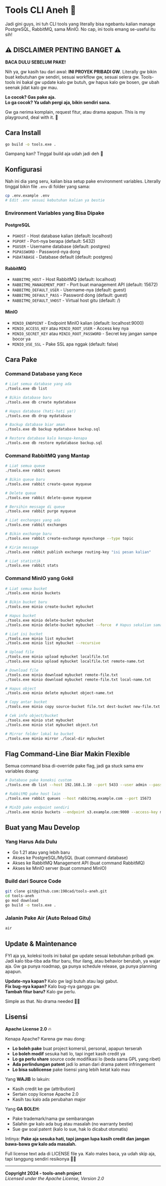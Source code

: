 # Tools CLI Aneh 🚀

Jadi gini guys, ini tuh CLI tools yang literally bisa ngebantu kalian manage PostgreSQL, RabbitMQ, sama MinIO. No cap, ini tools emang se-useful itu sih!

## ⚠️ DISCLAIMER PENTING BANGET ⚠️

**BACA DULU SEBELUM PAKE!**

Nih ya, gw kasih tau dari awal: **INI PROYEK PRIBADI GW**. Literally gw bikin buat kebutuhan gw sendiri, sesuai workflow gw, sesuai selera gw. Tools-tools ini bakal gw update kalo gw butuh, gw hapus kalo gw bosen, gw ubah seenak jidat kalo gw mau.

**Lo cocok? Gas pake aja.**  
**Lo ga cocok? Ya udah pergi aja, bikin sendiri sana.**

Gw ga nerima komplain, request fitur, atau drama apapun. This is my playground, deal with it. 💅

## Cara Install 

```bash
go build -o tools.exe .
```

Gampang kan? Tinggal build aja udah jadi deh 💯

## Konfigurasi

Nah ini dia yang seru, kalian bisa setup pake environment variables. Literally tinggal bikin file `.env` di folder yang sama:

```bash
cp .env.example .env
# Edit .env sesuai kebutuhan kalian ya bestie
```

### Environment Variables yang Bisa Dipake

#### PostgreSQL
- `PGHOST` - Host database kalian (default: localhost)
- `PGPORT` - Port-nya berapa (default: 5432)
- `PGUSER` - Username database (default: postgres)
- `PGPASSWORD` - Password-nya dong
- `PGDATABASE` - Database default (default: postgres)

#### RabbitMQ
- `RABBITMQ_HOST` - Host RabbitMQ (default: localhost)
- `RABBITMQ_MANAGEMENT_PORT` - Port buat management API (default: 15672)
- `RABBITMQ_DEFAULT_USER` - Username-nya (default: guest)
- `RABBITMQ_DEFAULT_PASS` - Password dong (default: guest)
- `RABBITMQ_DEFAULT_VHOST` - Virtual host gitu (default: /)

#### MinIO
- `MINIO_ENDPOINT` - Endpoint MinIO kalian (default: localhost:9000)
- `MINIO_ACCESS_KEY` atau `MINIO_ROOT_USER` - Access key nya
- `MINIO_SECRET_KEY` atau `MINIO_ROOT_PASSWORD` - Secret key jangan sampe bocor ya
- `MINIO_USE_SSL` - Pake SSL apa nggak (default: false)

## Cara Pake

### Command Database yang Kece

```bash
# Liat semua database yang ada
./tools.exe db list

# Bikin database baru
./tools.exe db create mydatabase

# Hapus database (hati-hati ya!)
./tools.exe db drop mydatabase

# Backup database biar aman
./tools.exe db backup mydatabase backup.sql

# Restore database kalo kenapa-kenapa
./tools.exe db restore mydatabase backup.sql


```

### Command RabbitMQ yang Mantap

```bash
# Liat semua queue
./tools.exe rabbit queues

# Bikin queue baru
./tools.exe rabbit create-queue myqueue

# Delete queue
./tools.exe rabbit delete-queue myqueue

# Bersihin message di queue
./tools.exe rabbit purge myqueue

# Liat exchanges yang ada
./tools.exe rabbit exchanges

# Bikin exchange baru
./tools.exe rabbit create-exchange myexchange --type topic

# Kirim message
./tools.exe rabbit publish exchange routing-key "isi pesan kalian"

# Liat statistik
./tools.exe rabbit stats
```

### Command MinIO yang Gokil

```bash
# Liat semua bucket
./tools.exe minio buckets

# Bikin bucket baru
./tools.exe minio create-bucket mybucket

# Hapus bucket
./tools.exe minio delete-bucket mybucket
./tools.exe minio delete-bucket mybucket --force  # Hapus sekalian sama isinya

# Liat isi bucket
./tools.exe minio list mybucket
./tools.exe minio list mybucket --recursive

# Upload file
./tools.exe minio upload mybucket localfile.txt
./tools.exe minio upload mybucket localfile.txt remote-name.txt

# Download file
./tools.exe minio download mybucket remote-file.txt
./tools.exe minio download mybucket remote-file.txt local-name.txt

# Hapus object
./tools.exe minio delete mybucket object-name.txt

# Copy antar bucket
./tools.exe minio copy source-bucket file.txt dest-bucket new-file.txt

# Cek info object/bucket
./tools.exe minio stat mybucket
./tools.exe minio stat mybucket object.txt

# Mirror folder lokal ke bucket
./tools.exe minio mirror ./local-dir mybucket
```

## Flag Command-Line Biar Makin Flexible

Semua command bisa di-override pake flag, jadi ga stuck sama env variables doang:

```bash
# Database pake koneksi custom
./tools.exe db list --host 192.168.1.10 --port 5433 --user admin --password secret

# RabbitMQ pake host lain
./tools.exe rabbit queues --host rabbitmq.example.com --port 15673

# MinIO pake endpoint sendiri
./tools.exe minio buckets --endpoint s3.example.com:9000 --access-key mykey --secret-key mysecret
```

## Buat yang Mau Develop

### Yang Harus Ada Dulu
- Go 1.21 atau yang lebih baru
- Akses ke PostgreSQL/MySQL (buat command database)
- Akses ke RabbitMQ Management API (buat command RabbitMQ)
- Akses ke MinIO server (buat command MinIO)

### Build dari Source Code

```bash
git clone git@github.com:198cad/tools-aneh.git
cd tools-aneh
go mod download
go build -o tools.exe .
```

### Jalanin Pake Air (Auto Reload Gitu)

```bash
air
```

## Update & Maintenance

FYI aja ya, koleksi tools ini bakal gw update sesuai kebutuhan pribadi gw. Jadi kalo tiba-tiba ada fitur baru, fitur ilang, atau behavior berubah, ya wajar aja. Gw ga punya roadmap, ga punya schedule release, ga punya planning apapun. 

**Update-nya kapan?** Kalo gw lagi butuh atau lagi gabut.  
**Fix bug-nya kapan?** Kalo bug-nya ganggu gw.  
**Tambah fitur baru?** Kalo gw perlu.

Simple as that. No drama needed 💁‍♂️

## Lisensi

**Apache License 2.0** 🔥

Kenapa Apache? Karena gw mau dong:
- **Lo boleh pake** buat project komersil, personal, apapun terserah
- **Lo boleh modif** sesuka hati lo, tapi inget kasih credit ya
- **Lo ga perlu share** source code modifikasi lo (beda sama GPL yang ribet)
- **Ada perlindungan patent** jadi lo aman dari drama patent infringement
- **Lo bisa sublicense** pake lisensi yang lebih ketat kalo mau

Yang **WAJIB** lo lakuin:
- Kasih credit ke gw (attribution)
- Sertain copy license Apache 2.0
- Kasih tau kalo ada perubahan major

Yang **GA BOLEH**:
- Pake trademark/nama gw sembarangan
- Salahin gw kalo ada bug atau masalah (no warranty bestie)
- Sue gw soal patent (kalo lo sue, hak lo dicabut otomatis)

Intinya: **Pake aja sesuka hati, tapi jangan lupa kasih credit dan jangan bawa-bawa gw kalo ada masalah.** 

Full license text ada di LICENSE file ya. Kalo males baca, ya udah skip aja, tapi tanggung sendiri resikonya 🤷‍♂️

---

**Copyright 2024 - tools-aneh project**  
*Licensed under the Apache License, Version 2.0*